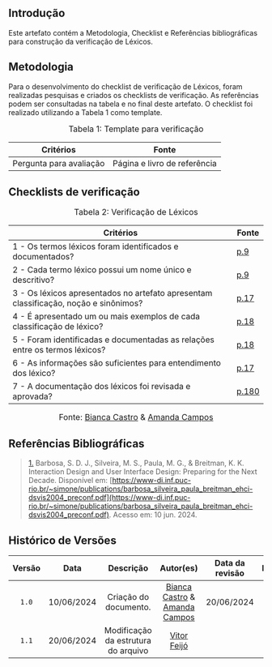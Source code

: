 ## Introdução

Este artefato contém a Metodologia, Checklist e Referências bibliográficas para construção da verificação de Léxicos. 

## Metodologia

Para o desenvolvimento do checklist de verificação de Léxicos, foram realizadas pesquisas e criados os checklists de verificação. As referências podem ser consultadas na tabela e no final deste artefato. O checklist foi realizado utilizando a Tabela 1 como template.

<font size="3"><p style="text-align: center">Tabela 1: Template para verificação</p></font>

<center>

Critérios | Fonte
--|--
Pergunta para avaliação| Página e livro de referência

</center>

## Checklists de verificação

<font size="3"><p style="text-align: center">Tabela 2: Verificação de Léxicos </p></font>

Critérios   | Fonte
--------- | ------ 
1 - Os termos léxicos foram identificados e documentados?  | <a id="TEC4" href="#RP4">p.9</a>
2 - Cada termo léxico possui um nome único e descritivo?  | <a id="TEC4" href="#RP4">p.9</a>
3 - Os léxicos apresentados no artefato apresentam classificação, noção e sinônimos?  | <a id="TEC4" href="#RP4">p.17</a>
4 - É apresentado um ou mais exemplos de cada classificação de léxico?  | <a id="TEC4" href="#RP4">p.18</a>
5 - Foram identificadas e documentadas as relações entre os termos léxicos?  | <a id="TEC4" href="#RP4">p.18</a>
6 -  As informações são suficientes para entendimento dos léxico?  | <a id="TEC4" href="#RP4">p.17</a>
7 -  A documentação dos léxicos foi revisada e aprovada?  | <a id="TEC4" href="#RP4">p.180</a>


<font size="3"><p style="text-align: center">Fonte: [Bianca Castro](https://github.com/BiancaPatrocinio7) & [Amanda Campos](https://github.com/acamposs)</p></font>



## Referências Bibliográficas

> <a id="RP4" href="#TEC4">1.</a> Barbosa, S. D. J., Silveira, M. S., Paula, M. G., & Breitman, K. K. Interaction Design and User Interface Design: Preparing for the Next Decade. Disponível em: [https://www-di.inf.puc-rio.br/~simone/publications/barbosa_silveira_paula_breitman_ehci-dsvis2004_preconf.pdf](https://www-di.inf.puc-rio.br/~simone/publications/barbosa_silveira_paula_breitman_ehci-dsvis2004_preconf.pdf). Acesso em: 10 jun. 2024.



## Histórico de Versões

| Versão | Data | Descrição | Autor(es) | Data da revisão | Revisor(es) |
| :--: | :--: | :--: | :--: | :--: | :--: |
|`1.0` | 10/06/2024 | Criação do documento. |[Bianca Castro](https://github.com/BiancaPatrocinio7) & [Amanda Campos](https://github.com/acamposs)| 20/06/2024 |[Vitor Feijó](https://github.com/vitorfleonardo) |   
|`1.1` | 20/06/2024 | Modificação da estrutura do arquivo |[Vitor Feijó](https://github.com/vitorfleonardo) | | 